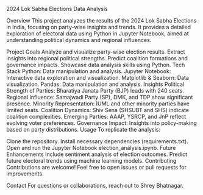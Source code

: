2024 Lok Sabha Elections Data Analysis

Overview
This project analyzes the results of the 2024 Lok Sabha Elections in India, focusing on party-wise insights and trends. It provides a detailed exploration of electoral data using Python in Jupyter Notebook, aimed at understanding political dynamics and regional influences.

Project Goals
Analyze and visualize party-wise election results.
Extract insights into regional political strengths.
Predict coalition formations and governance impacts.
Showcase data analysis skills using Python.
Tech Stack
Python: Data manipulation and analysis.
Jupyter Notebook: Interactive data exploration and visualization.
Matplotlib & Seaborn: Data visualization.
Pandas: Data manipulation and analysis.
Insights
Political Strength of Parties: Bharatiya Janata Party (BJP) leads with 240 seats.
Regional Influence: Samajwadi Party (SP), DMK, and TDP show significant presence.
Minority Representation: IUML and other minority parties have limited seats.
Coalition Dynamics: Shiv Sena (SHSUBT and SHS) indicate coalition complexities.
Emerging Parties: AAAP, YSRCP, and JnP reflect evolving voter preferences.
Governance Impact: Insights into policy-making based on party distributions.
Usage
To replicate the analysis:

Clone the repository.
Install necessary dependencies (requirements.txt).
Open and run the Jupyter Notebook election_analysis.ipynb.
Future Enhancements
Include sentiment analysis of election outcomes.
Predict future electoral trends using machine learning models.
Contributing
Contributions are welcome! Feel free to open issues or pull requests for improvements.

Contact
For questions or collaborations, reach out to Shrey Bhatnagar.

